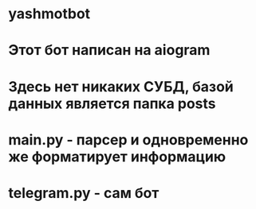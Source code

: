 # yashmotbot
# Этот бот написан на aiogram
# Здесь нет никаких СУБД, базой данных является папка posts
# main.py - парсер и одновременно же форматирует информацию
# telegram.py - сам бот
